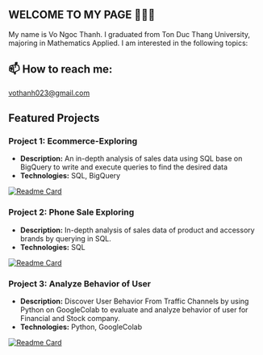 ## WELCOME TO MY PAGE 👋👋👋
My name is Vo Ngoc Thanh. I graduated from Ton Duc Thang University, majoring in Mathematics Applied. I am interested in the following topics:
## 📫 How to reach me:
[vothanh023@gmail.com](mailto:vothanh023@gmail.com)






## Featured Projects

### Project 1: Ecommerce-Exploring
- **Description:** An in-depth analysis of sales data using SQL base on BigQuery to write and execute queries to find the desired data
- **Technologies:** SQL, BigQuery

[![Readme Card](https://github-readme-stats.vercel.app/api/pin/?username=theng23&repo=Ecommerce-Project)](https://github.com/theng23/Ecommerce-Project)

### Project 2: Phone Sale Exploring
- **Description:** In-depth analysis of sales data of product and accessory brands by querying in SQL.
- **Technologies:** SQL

[![Readme Card](https://github-readme-stats.vercel.app/api/pin/?username=theng23&repo=Phone_Sales)](https://github.com/theng23/Phone_Sales)

### Project 3: Analyze Behavior of User
- **Description:** Discover User Behavior From Traffic Channels by using Python on GoogleColab to evaluate and analyze behavior of user for Financial and Stock company.
- **Technologies:** Python, GoogleColab
  
[![Readme Card](https://github-readme-stats.vercel.app/api/pin/?username=theng23&repo=Discover-User-Behavior-From-Traffic-Channels)](https://github.com/theng23/Discover-User-Behavior-From-Traffic-Channels)
<!--
### Project 2: Web Development with React
- **Description:** A responsive web application built with React and Redux.
- **Technologies:** React, Redux, JavaScript, HTML, CSS
- **Link:** [View Project](https://github.com/username/project2)

### Project 3: Machine Learning Model
- **Description:** A machine learning model to predict housing prices using Scikit-learn.
- **Technologies:** Python, Scikit-learn, Jupyter Notebook
- **Link:** [View Project](https://github.com/username/project3)
```
-->

<!--
**theng23/theng23** is a ✨ _special_ ✨ repository because its `README.md` (this file) appears on your GitHub profile.

Here are some ideas to get you started:

- 🔭 I’m currently working on ...
- 🌱 I’m currently learning ...
- 👯 I’m looking to collaborate on ...
- 🤔 I’m looking for help with ...
- 💬 Ask me about ...
- 📫 How to reach me: ...
- 😄 Pronouns: ...
- ⚡ Fun fact: ...
-->
